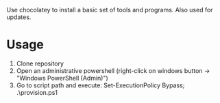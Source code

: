 Use chocolatey to install a basic set of tools and programs.
Also used for updates.

# Usage
1. Clone repository
2. Open an administrative powershell (right-click on windows button -> "Windows PowerShell (Admin)")
3. Go to script path and execute: Set-ExecutionPolicy Bypass; .\provision.ps1 

